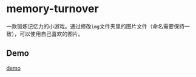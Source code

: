 # memory-turnover
一款锻炼记忆力的小游戏。通过修改`img`文件夹里的图片文件（命名需要保持一致），可以使用自己喜欢的图片。

## Demo
[demo](https://hamger.github.io/demo/memory-turnover/index.html)
